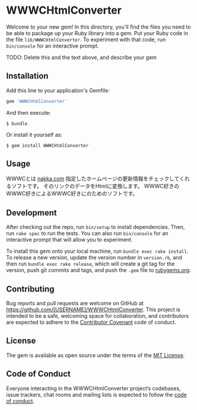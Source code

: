 # WWWCHtmlConverter

Welcome to your new gem! In this directory, you'll find the files you need to be able to package up your Ruby library into a gem. Put your Ruby code in the file `lib/WWWCHtmlConverter`. To experiment with that code, run `bin/console` for an interactive prompt.

TODO: Delete this and the text above, and describe your gem

## Installation

Add this line to your application's Gemfile:

```ruby
gem 'WWWCHtmlConverter'
```

And then execute:

    $ bundle

Or install it yourself as:

    $ gem install WWWCHtmlConverter

## Usage

WWWCとは
[nakka.com](https://www.nakka.com/)
指定したホームページの更新情報をチェックしてくれるソフトです。
そのリンクのデータをHtmlに変換します。
WWWC好きのWWWC好きによるWWWC好きにのためのソフトです。


## Development

After checking out the repo, run `bin/setup` to install dependencies. Then, run `rake spec` to run the tests. You can also run `bin/console` for an interactive prompt that will allow you to experiment.

To install this gem onto your local machine, run `bundle exec rake install`. To release a new version, update the version number in `version.rb`, and then run `bundle exec rake release`, which will create a git tag for the version, push git commits and tags, and push the `.gem` file to [rubygems.org](https://rubygems.org).

## Contributing

Bug reports and pull requests are welcome on GitHub at https://github.com/[USERNAME]/WWWCHtmlConverter. This project is intended to be a safe, welcoming space for collaboration, and contributors are expected to adhere to the [Contributor Covenant](http://contributor-covenant.org) code of conduct.

## License

The gem is available as open source under the terms of the [MIT License](https://opensource.org/licenses/MIT).

## Code of Conduct

Everyone interacting in the WWWCHtmlConverter project’s codebases, issue trackers, chat rooms and mailing lists is expected to follow the [code of conduct](https://github.com/[USERNAME]/WWWCHtmlConverter/blob/master/CODE_OF_CONDUCT.md).
